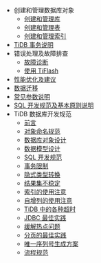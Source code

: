 <!-- markdownlint-disable MD007 -->
<!-- markdownlint-disable MD041 -->

- 创建和管理数据库对象
  - [创建和管理库](database-management.md)
  - [创建和管理表](table-management.md)
  - [创建和管理索引](index-management.md)
- [TiDB 事务说明](transaction.md)
- 错误处理及故障排查
  - [故障诊断](troubleshooting.md)
  - [使用 TiFlash](troubleshooting-tiflash.md)
- [性能优化及建议](performance-optimization.md)
- [数据迁移](data-migration.md)
- [常见参数说明](configuration.md)
- [SQL 开发规范及基本原则说明](basic-principles.md)
- TiDB 数据库开发规范
  + [前言](/tidb-database-development-specification/introduction.md)
  + [对象命名规范](/tidb-database-development-specification/object-naming-guidelines.md)
  + [数据库对象设计](/tidb-database-development-specification/database-object-design.md)
  + [数据模型设计](/tidb-database-development-specification/database-model-design.md)
  + [SQL 开发规范](/tidb-database-development-specification/sql-development-specification.md)
  + [事务限制](/tidb-database-development-specification/transaction-restraints.md)
  + [隐式类型转换](/tidb-database-development-specification/implicit-type-conversion.md)
  + [结果集不稳定](/tidb-database-development-specification/unstable-result-set.md)
  + [索引的使用注意](/tidb-database-development-specification/notes-on-indexes.md)
  + [自增列的使用注意](/tidb-database-development-specification/notes-on-auto-increment-columns.md)
  + [TiDB 中的各种超时](/tidb-database-development-specification/timeouts-in-tidb.md)
  + [JDBC 最佳实践](/tidb-database-development-specification/jdbc-best-practices.md)
  + [缓解热点问题](/tidb-database-development-specification/mitigation-of-hot-issues.md)
  + [分页的最佳实践](/tidb-database-development-specification/best-practices-for-paging.md)
  + [唯一序列号生成方案](/tidb-database-development-specification/unique-serial-number-generation-scheme.md)
  + [流程规范](/tidb-database-development-specification/process-specification.md)
